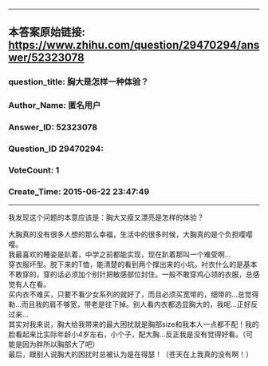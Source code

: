 ----------------------------------------
## 本答案原始链接: https://www.zhihu.com/question/29470294/answer/52323078
### question_title: 胸大是怎样一种体验？
### Author_Name: 匿名用户
### Answer_ID: 52323078
### Question_ID 29470294: 
### VoteCount: 1
### Create_Time: 2015-06-22 23:47:49
----------------------------------------
我发现这个问题的本意应该是：胸大又瘦又漂亮是怎样的体验？  
  
  
  
大胸真的没有很多人想的那么幸福，生活中的很多时候，大胸真的是个负担嘤嘤嘤。  
我最喜欢的睡姿是趴着，中学之前都能实现，现在趴着那叫一个难受啊…  
穿衣服坏型。脱下来的T恤，能清楚的看到两个撑出来的小坑。衬衣什么的是基本不敢穿的，穿的话必须加个别针把敏感部位封住。一般不敢穿鸡心领的衣服，总感觉有人在看。  
买内衣不难买，只要不看少女系列的就好了，而且必须买宽带的，细带的…总觉得勒…而且我的肩不够宽，带老是往下掉。别人看内衣都选显胸大的，我呢…正好反过来…  
其实对我来说，胸大给我带来的最大困扰就是胸部size和我本人一点都不配！我的脸看起来比实际年龄小4岁左右，小个子，配大胸…反正我是没有觉得好看。（可能是因为胖所以胸部大了吧）  
最后，跟别人说胸大的困扰时总被认为是在得瑟！（苍天在上我真的没有啊！）

